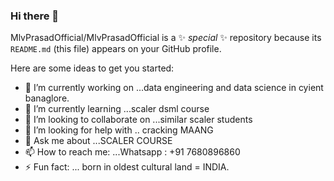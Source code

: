 ### Hi there 👋


MlvPrasadOfficial/MlvPrasadOfficial is a ✨ _special_ ✨ repository because its `README.md` (this file) appears on your GitHub profile.

Here are some ideas to get you started:

- 🔭 I’m currently working on ...data engineering and data science in cyient banaglore.
- 🌱 I’m currently learning ...scaler dsml course
- 👯 I’m looking to collaborate on ...similar scaler students
- 🤔 I’m looking for help with .. cracking MAANG
- 💬 Ask me about ...SCALER COURSE
- 📫 How to reach me: ...Whatsapp : +91 7680896860
- ⚡ Fun fact: ... born in oldest cultural land = INDIA.

